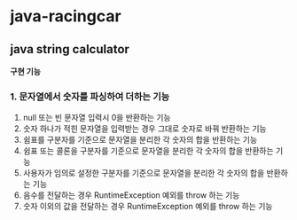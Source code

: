 # java-racingcar

## java string calculator

**구현 기능**
### 1. 문자열에서 숫자를 파싱하여 더하는 기능
1. null 또는 빈 문자열 입력시 0을 반환하는 기능
2. 숫자 하나가 적힌 문자열을 입력받는 경우 그대로 숫자로 바꿔 반환하는 기능
3. 쉼표를 구분자를 기준으로 문자열을 분리한 각 숫자의 합을 반환하는 기능
4. 쉼표 또는 콜론을 구분자를 기준으로 문자열을 분리한 각 숫자의 합을 반환하는 기능
5. 사용자가 임의로 설정한 구분자를 기준으로 문자열을 분리한 각 숫자의 합을 반환하는 기능
6. 음수를 전달하는 경우 RuntimeException 예외를 throw 하는 기능
7. 숫자 이외의 값을 전달하는 경우 RuntimeException 예외를 throw 하는 기능